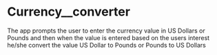 # Currency__converter
The app prompts the user to enter the currency value in US Dollars or Pounds and then when the value is entered based on the users interest he/she convert the value US Dollar to Pounds or Pounds to US Dollars
